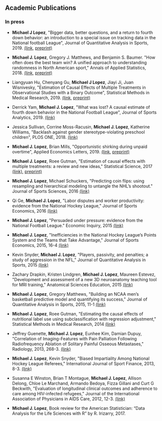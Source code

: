 ## Academic Publications



### In press

- **Michael J Lopez**, "Bigger data, better questions, and a return to fourth down behavior: an introduction to a special issue on tracking data in the National football League", Journal of Quantitative Analysis in Sports, 2019. [(link](https://www.degruyter.com/view/journals/jqas/16/2/article-p73.xml?rskey=biywzx&result=7), [preprint)](https://arxiv.org/abs/1909.10631)

-  **Michael J. Lopez**, Gregory J. Matthews, and Benjamin S. Baumer. "How often does the best team win? A unified approach to understanding randomness in North American sport," Annals of Applied Statistics, 2018. [(link](https://projecteuclid.org/euclid.aoas/1542078053), [preprint)](https://arxiv.org/abs/1701.05976)

- Liangyuan Hu, Chenyang Gu, **Michael J Lopez**, Jiayi Ji, Juan Wisnivesky, "Estimation of Causal Effects of Multiple Treatments in Observational Studies with a Binary Outcome", Statistical Methods in Medical Research, 2019.  [(link](https://journals.sagepub.com/doi/full/10.1177/0962280220921909), [preprint)](https://arxiv.org/abs/2001.06483)

- Derrick Yam, **Michael J. Lopez**, "What was lost? A causal estimate of fourth down behavior in the National Football League", Journal of Sports Analytics, 2019.  [(link)](https://content.iospress.com/articles/journal-of-sports-analytics/jsa190294)

- Jessica Sullivan, Corrine Moss-Racusin, **Michael J. Lopez**, Katherine Williams, "Backlash against gender stereotype-violating preschool children", PLOS ONE, 2018. [(link)](https://journals.plos.org/plosone/article?id=10.1371/journal.pone.0195503)

-	**Michael J. Lopez**, Brian Mills, "Opportunistic shirking during unpaid overtime", Applied Economics Letters, 2019. [(link](https://www.tandfonline.com/doi/abs/10.1080/13504851.2018.1488048), [preprint)](https://papers.ssrn.com/sol3/papers.cfm?abstract_id=3129084)

- **Michael J. Lopez**, Roee Gutman, "Estimation of causal effects with multiple treatments: a review and new ideas," Statistical Science, 2017 [(link)](https://projecteuclid.org/euclid.ss/1504253125), [preprint)](https://arxiv.org/pdf/1701.05132.pdf)

- **Michael J. Lopez**, Michael Schuckers, "Predicting coin flips: using resampling and hierarchical modeling to untangle the NHL’s shootout." Journal of Sports Sciences, 2016 [(link)](https://statsbylopez.files.wordpress.com/2013/08/jss_nhl-21.pdf)

- Qi Ge, **Michael J. Lopez**, "Labor disputes and worker productivity: evidence from the National Hockey League," Journal of Sports Economics, 2016 [(link)](https://statsbylopez.files.wordpress.com/2013/08/jse_ge_lopez.pdf)

- **Michael J. Lopez**, "Persuaded under pressure: evidence from the National Football League." Economic Inquiry, 2015 [(link)](https://statsbylopez.files.wordpress.com/2013/08/lopez-2016-economic_inquiry.pdf)

- **Michael J. Lopez**, "Inefficiencies in the National Hockey League’s Points System and the Teams that Take Advantage," Journal of Sports Economics, 2015, 16-4 [(link)](http://journals.sagepub.com/doi/abs/10.1177/1527002513486654)

- Kevin Snyder, **Michael J. Lopez**, "Players, passivity, and penalties; a study of aggression in the NFL," Journal of Quantitative Analysis in Sports, 2015 [(link)](http://www.degruyter.com/view/j/jqas.ahead-of-print/jqas-2015-0039/jqas-2015-0039.xml?format=INT)

- Zachary Drapkin, Kristen Lindgren, **Michael J. Lopez**, Maureen Estevez, "Development and assessment of a new 3D neuroanatomy teaching tool for MRI training," Anatomical Sciences Education, 2015 [(link)](https://onlinelibrary.wiley.com/doi/abs/10.1002/ase.1509)

-  **Michael J. Lopez**, Gregory Matthews, "Building an NCAA men’s basketball predictive model and quantifying its success," Journal of Quantitative Analysis in Sports, 2015, 11-1 [(link)](https://statsbylopez.files.wordpress.com/2013/08/jqas-2014-0058.pdf)

- **Michael J. Lopez**, Roee Gutman, "Estimating the causal effects of nutritional label use using subclassification with regression adjustment," Statistical Methods in Medical Research, 2014 [(link)](https://statsbylopez.files.wordpress.com/2013/08/paperi_smmr.pdf)

- Jeffrey Guenette, **Michael J. Lopez**, Eunhee Kim, Damian Dupuy, "Correlation of Imaging-Features with Pain Palliation Following Radiofrequency Ablation of Solitary Painful Osseous Metastases," Radiology, 2013, 268-3. [(link)](http://pubs.rsna.org/doi/abs/10.1148/radiol.13122398)

- **Michael J. Lopez**, Kevin Snyder, "Biased Impartiality Among National Hockey League Referees," International Journal of Sport Finance, 2013, 8-3. [(link)](https://papers.ssrn.com/sol3/papers.cfm?abstract_id=2259798)

- Susanna E Winston, Brian T Montague, **Michael J. Lopez**, Allison Delong, Chloe Le Marchand, Armando Bedoya, Fizza Gillani and Curt G Beckwith, "Evaluation of longitudinal clinical outcomes and adherence to care among HIV-infected refugees," Journal of the International Association of Physicians in AIDS Care, 2012, 12-3. [(link)](http://jia.sagepub.com/content/12/3/202.short)

- **Michael J. Lopez**, Book review for the American Statistician: “Data Analysis for the Life Sciences with R” by R. Irizarry, 2017. 


